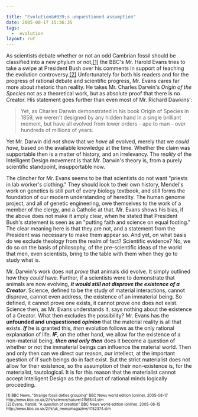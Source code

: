 ```yaml
---

title: "Evolution&#039;s unquestioned assumption"
date: 2005-08-17 15:36:35
tags:
  -  evolution
layout: rut
---
```


<p>As scientists debate whether or not an odd Cambrian fossil should be classified into a new phylum or not,<a href="http://news.bbc.co.uk/2/hi/science/nature/4156544.stm">[1]</a> the BBC's Mr. Harold Evans tries to take a swipe at President Bush over his comments in support of teaching the evolution controversy.<a href="http://news.bbc.co.uk/2/hi/uk_news/magazine/4152374.stm">[2]</a> Unfortunately for both his readers and for the progress of rational debate and scientific progress, Mr. Evans cares far more about rhetoric than reality.  He takes Mr. Charles Darwin's <i>Origin of the Species</i> not as a theoretical work, but as absolute proof that there is no Creator.  His statement goes further than even most of Mr. Richard Dawkins':</p>  <blockquote>Yet, as Charles Darwin demonstrated in his book Origin of Species in 1859, we weren't designed by any hidden hand in a single brilliant moment, but have all evolved from lower orders - ape to man - over hundreds of millions of years.</blockquote>  <p>Yet Mr. Darwin did <em>not</em> show that we <em>have</em> all evolved, merely that we <em>could have</em>, based on the available knowledge at the time.  Whether the claim was supportable then is a matter of history, and an irrelevancy.  The <em>reality</em> of the Intelligent Design movement is that Mr. Darwin's theory is, from a purely scientific standpoint, insupportable now.</p>  <p>The clincher for Mr. Evans seems to be that scientists do not want "priests in lab worker's clothing."  They should look to their own history, Mendel's work on genetics is still part of every biology textbook, and still forms the foundation of our modern understanding of heredity.  The human genome project, and all of genetic engineering, owe themselves to the work of a member of the clergy, and a Catholic at that.  Mr. Evans shows his bias, if the above does not make it amply clear, when he stated that President Bush's statement is seen as an "putting faith and science on equal footing."  The clear meaning here is that they are not, and a statement from the President was necessary to make them appear so. And yet, on what basis do we exclude theology from the realm of fact? Scientific evidence?  No, we do so on the basis of philosophy, of the pre-scientific ideas of the world that men, even scientists, bring to the table with them when they go to study what is.</p>  <p>Mr. Darwin's work does not <em>prove</em> that animals did evolve.  It simply outlined how they <em>could</em> have. Further, if a scientists were to demonstrate that animals are now evolving, <strong><em>it would still not disprove the existence of a Creator</em></strong>.  Science, defined to be the study of material interactions, cannot disprove, cannot even address, the existence of an immaterial being.  So defined, it cannot prove one exists, it cannot prove one does not exist.  Science then, as Mr. Evans understands it, says nothing about the existence of a Creator.  What then excludes the possibility?  Mr. Evans has the <strong>unfounded and unquestioned <em>opinion</em></strong> that the material reality is all that exists.  <strong><em>If</em></strong> he is granted this, <em>then</em> evolution follows as the only rational explanation of life.  <strong><em>IF</em></strong>, on the other hand, we allow for the existence of a non-material being, <strong><em>then and only then</em></strong> does it become a question of whether or not the immaterial beings can influence the material world.  Then and only then can we direct our reason, our intellect, at the important question of if such beings do in fact exist.  But the strict materialist does not allow for their existence, so the assumption of their non-existence is, for the materialist, tautological.  It is for this reason that the materialist cannot accept Intelligent Design as the product of rational minds logically proceeding.</p>  <font size="-2"> [1] BBC News.  "Strange fossil defies grouping" BBC News world edition (online).  2005-08-17 http://news.bbc.co.uk/2/hi/science/nature/4156544.stm <br  /> [2] Evans, Harold.  "A question of creation" BBC News world edition (online).  2005-08-15 http://news.bbc.co.uk/2/hi/uk_news/magazine/4152374.stm </font>

